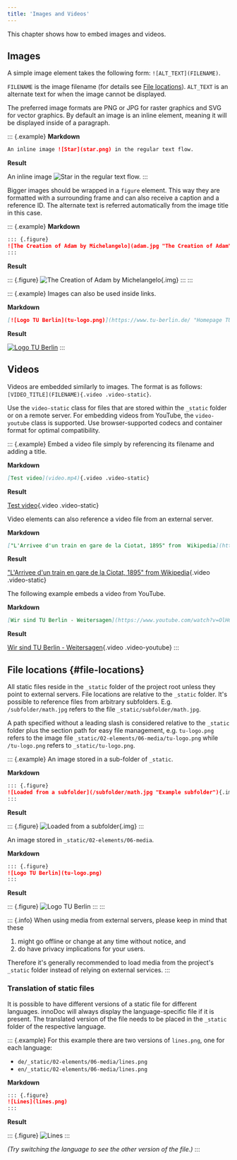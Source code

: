 ```yaml
---
title: 'Images and Videos'
---
```


This chapter shows how to embed images and videos.

## Images

A simple image element takes the following form: `![ALT_TEXT](FILENAME)`.

`FILENAME` is the image filename (for details see [File
locations](#file-locations)). `ALT_TEXT` is an alternate text for when the image
cannot be displayed.

The preferred image formats are PNG or JPG for raster graphics and SVG for
vector graphics. By default an image is an inline element, meaning it will be
displayed inside of a paragraph.

::: {.example}
**Markdown**

```markdown
An inline image ![Star](star.png) in the regular text flow.
```

**Result**

An inline image ![Star](star.png) in the regular text flow.
:::

Bigger images should be wrapped in a `figure` element. This way they are
formatted with a surrounding frame and can also receive a caption and a
reference ID. The alternate text is referred automatically from the image title
in this case.

::: {.example}
**Markdown**

```markdown
::: {.figure}
![The Creation of Adam by Michelangelo](adam.jpg "The Creation of Adam"){.img}
:::
```

**Result**

::: {.figure}
![The Creation of Adam by Michelangelo](adam.jpg "The Creation of Adam"){.img}
:::
:::

::: {.example}
Images can also be used inside links.

**Markdown**

```markdown
[![Logo TU Berlin](tu-logo.png)](https://www.tu-berlin.de/ "Homepage TU Berlin")
```

**Result**

[![Logo TU Berlin](tu-logo.png)](https://www.tu-berlin.de/ "Homepage TU Berlin")
:::

## Videos

Videos are embedded similarly to images. The format is as follows:
`[VIDEO_TITLE](FILENAME){.video .video-static}`.

Use the `video-static` class for files that are stored within the `_static`
folder or on a remote server. For embedding videos from YouTube, the
`video-youtube` class is supported. Use browser-supported codecs and container
format for optimal compatibility.

::: {.example}
Embed a video file simply by referencing its filename and adding a title.

**Markdown**

```markdown
[Test video](video.mp4){.video .video-static}
```

**Result**

[Test video](video.mp4){.video .video-static}

Video elements can also reference a video file from an external server.

**Markdown**

```markdown
["L'Arrivee d'un train en gare de la Ciotat, 1895" from  Wikipedia](https://upload.wikimedia.org/wikipedia/en/c/c3/L%27Arrivee_d%27un_train_en_gare_de_la_Ciotat%2C_1895.ogv){.video .video-static}
```

**Result**

["L'Arrivee d'un train en gare de la Ciotat, 1895" from  Wikipedia](https://upload.wikimedia.org/wikipedia/en/c/c3/L%27Arrivee_d%27un_train_en_gare_de_la_Ciotat%2C_1895.ogv){.video .video-static}

The following example embeds a video from YouTube.

**Markdown**

```markdown
[Wir sind TU Berlin - Weitersagen](https://www.youtube.com/watch?v=OlH6bqv5Z-c){.video .video-youtube}
```

**Result**

[Wir sind TU Berlin - Weitersagen](https://www.youtube.com/watch?v=OlH6bqv5Z-c){.video .video-youtube}
:::

## File locations {#file-locations}

All static files reside in the `_static` folder of the project root unless they
point to external servers. File locations are relative to the `_static` folder.
It's possible to reference files from arbitrary subfolders. E.g.
`/subfolder/math.jpg` refers to the file `_static/subfolder/math.jpg`.

A path specified without a leading slash is considered relative to the `_static`
folder plus the section path for easy file management, e.g. `tu-logo.png` refers
to the image file `_static/02-elements/06-media/tu-logo.png` while
`/tu-logo.png` refers to `_static/tu-logo.png`.

::: {.example}
An image stored in a sub-folder of `_static`.

**Markdown**

```markdown
::: {.figure}
![Loaded from a subfolder](/subfolder/math.jpg "Example subfolder"){.img}
:::
```

**Result**

::: {.figure}
![Loaded from a subfolder](/subfolder/math.jpg "Example subfolder"){.img}
:::

An image stored in `_static/02-elements/06-media`.

**Markdown**

```markdown
::: {.figure}
![Logo TU Berlin](tu-logo.png)
:::
```

**Result**

::: {.figure}
![Logo TU Berlin](tu-logo.png)
:::
:::

::: {.info}
When using media from external servers, please keep in mind that these

1. might go offline or change at any time without notice, and
2. do have privacy implications for your users.

Therefore it's generally recommended to load media from the project's `_static`
folder instead of relying on external services.
:::

### Translation of static files

It is possible to have different versions of a static file for different
languages. innoDoc will always display the language-specific file if it is
present. The translated version of the file needs to be placed in the `_static`
folder of the respective language.

::: {.example}
For this example there are two versions of `lines.png`, one for each language:

- `de/_static/02-elements/06-media/lines.png`
- `en/_static/02-elements/06-media/lines.png`

**Markdown**

```markdown
::: {.figure}
![Lines](lines.png)
:::
```

**Result**

::: {.figure}
![Lines](lines.png)
:::

*(Try switching the language to see the other version of the file.)*
:::
